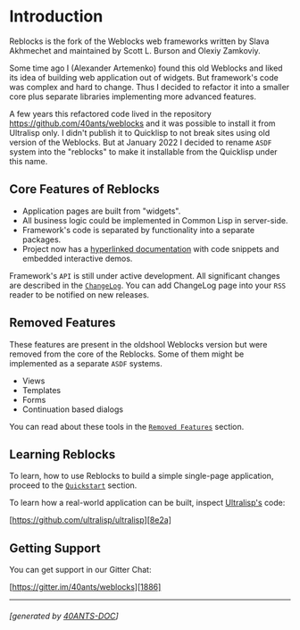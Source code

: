 <a id="x-28REBLOCKS-2FDOC-2FINDEX-3A-40README-2040ANTS-DOC-2FLOCATIVES-3ASECTION-29"></a>

# Introduction

Reblocks is the fork of the Weblocks web frameworks written by Slava Akhmechet
and maintained by Scott L. Burson and Olexiy Zamkoviy.

Some time ago I (Alexander Artemenko) found this old Weblocks and liked its idea
of building web application out of widgets. But framework's code was complex
and hard to change. Thus I decided to refactor it into a smaller core plus
separate libraries implementing more advanced features.

A few years this refactored code lived in the repository https://github.com/40ants/weblocks and
it was possible to install it from Ultralisp only. I didn't publish it
to Quicklisp to not break sites using old version of the Weblocks. But at January 2022
I decided to rename `ASDF` system into the "reblocks" to make it installable from
the Quicklisp under this name.

<a id="core-features-of-reblocks"></a>

## Core Features of Reblocks

* Application pages are built from "widgets".
* All business logic could be implemented in Common Lisp in server-side.
* Framework's code is separated by functionality into a separate packages.
* Project now has a [hyperlinked documentation][22e2]
  with code snippets and embedded interactive demos.

Framework's `API` is still under active development. All significant changes are
described in the [`ChangeLog`][c52e]. You can add ChangeLog page
into your `RSS` reader to be notified on new releases.

<a id="removed-features"></a>

## Removed Features

These features are present in the oldshool Weblocks version but were removed
from the core of the Reblocks. Some of them might be implemented as a separate `ASDF`
systems.

* Views
* Templates
* Forms
* Continuation based dialogs

You can read about these tools in the [`Removed Features`][1505] section.

<a id="learning-reblocks"></a>

## Learning Reblocks

To learn, how to use Reblocks to build a simple single-page application, proceed to the
[`Quickstart`][4851] section.

To learn how a real-world application can be built,
inspect [Ultralisp's][2a0d] code:

[https://github.com/ultralisp/ultralisp][8e2a]

<a id="getting-support"></a>

## Getting Support

You can get support in our Gitter Chat:

[https://gitter.im/40ants/weblocks][1886]


[22e2]: https://40ants.com/reblocks/
[c52e]: https://40ants.com/reblocks/changelog/#x-28REBLOCKS-2FDOC-2FCHANGELOG-3A-40CHANGELOG-2040ANTS-DOC-2FLOCATIVES-3ASECTION-29
[4851]: https://40ants.com/reblocks/quickstart/#x-28REBLOCKS-2FDOC-2FQUICKSTART-3A-40QUICKSTART-2040ANTS-DOC-2FLOCATIVES-3ASECTION-29
[1505]: https://40ants.com/reblocks/removed-features/#x-28REBLOCKS-2FDOC-2FINDEX-3A-3A-40REMOVED-FEATURES-2040ANTS-DOC-2FLOCATIVES-3ASECTION-29
[8e2a]: https://github.com/ultralisp/ultralisp
[1886]: https://gitter.im/40ants/weblocks
[2a0d]: https://ultralisp.org

* * *
###### [generated by [40ANTS-DOC](https://40ants.com/doc/)]
